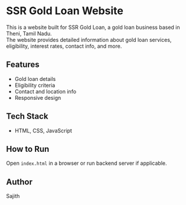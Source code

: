 # SSR Gold Loan Website

This is a website built for SSR Gold Loan, a gold loan business based in Theni, Tamil Nadu.  
The website provides detailed information about gold loan services, eligibility, interest rates, contact info, and more.

## Features  
- Gold loan details  
- Eligibility criteria  
- Contact and location info  
- Responsive design

## Tech Stack  
- HTML, CSS, JavaScript  

## How to Run  
Open `index.html` in a browser or run backend server if applicable.

## Author  
Sajith  
